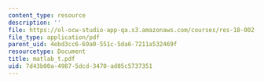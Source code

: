```yaml
---
content_type: resource
description: ''
file: https://ol-ocw-studio-app-qa.s3.amazonaws.com/courses/res-18-002-introduction-to-matlab-spring-2008/7d43b00a49875dcd3470ad05c5737351_matlab_t.pdf
file_type: application/pdf
parent_uid: 4ebd3cc6-69a0-551c-5da6-7211a532469f
resourcetype: Document
title: matlab_t.pdf
uid: 7d43b00a-4987-5dcd-3470-ad05c5737351
---
```

